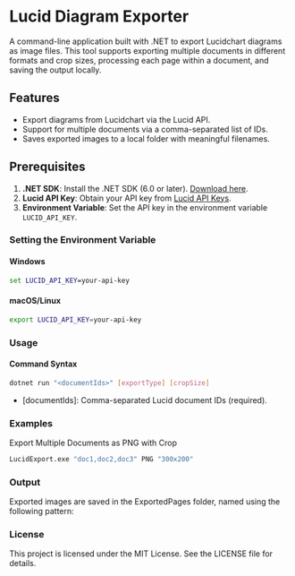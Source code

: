 # Lucid Diagram Exporter

A command-line application built with .NET to export Lucidchart diagrams as image files. This tool supports exporting multiple documents in different formats and crop sizes, processing each page within a document, and saving the output locally.

## Features

- Export diagrams from Lucidchart via the Lucid API.
- Support for multiple documents via a comma-separated list of IDs.
- Saves exported images to a local folder with meaningful filenames.

## Prerequisites

1. **.NET SDK**: Install the .NET SDK (6.0 or later). [Download here](https://dotnet.microsoft.com/download).
2. **Lucid API Key**: Obtain your API key from [Lucid API Keys](https://lucid.app/developer#/apikeys).
3. **Environment Variable**: Set the API key in the environment variable `LUCID_API_KEY`.

### Setting the Environment Variable

#### Windows
```cmd
set LUCID_API_KEY=your-api-key
```

#### macOS/Linux
```bash
export LUCID_API_KEY=your-api-key
```

### Usage
#### Command Syntax
```bash
dotnet run "<documentIds>" [exportType] [cropSize]
```
- [documentIds]: Comma-separated Lucid document IDs (required).

### Examples
Export Multiple Documents as PNG with Crop
```bash
LucidExport.exe "doc1,doc2,doc3" PNG "300x200"
```

### Output
Exported images are saved in the ExportedPages folder, named using the following pattern:

### License
This project is licensed under the MIT License. See the LICENSE file for details.